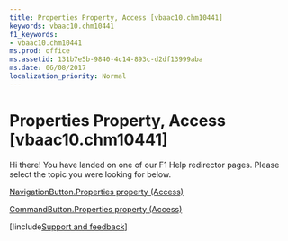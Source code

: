 ```yaml
---
title: Properties Property, Access [vbaac10.chm10441]
keywords: vbaac10.chm10441
f1_keywords:
- vbaac10.chm10441
ms.prod: office
ms.assetid: 131b7e5b-9840-4c14-893c-d2df13999aba
ms.date: 06/08/2017
localization_priority: Normal
---
```



# Properties Property, Access [vbaac10.chm10441]

Hi there! You have landed on one of our F1 Help redirector pages. Please select the topic you were looking for below.

[NavigationButton.Properties property (Access)](http://msdn.microsoft.com/library/9f306b5a-3e83-96bf-d8a6-0aec3f2d4e2c%28Office.15%29.aspx)

[CommandButton.Properties property (Access)](http://msdn.microsoft.com/library/2d819871-1a93-c835-7c2b-c42797dceaf8%28Office.15%29.aspx)

[!include[Support and feedback](~/includes/feedback-boilerplate.md)]